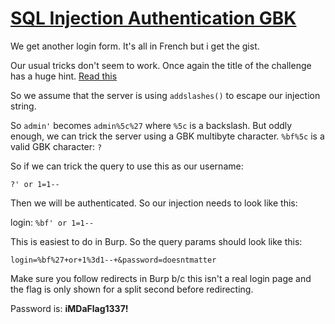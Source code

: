 # [SQL Injection Authentication GBK](https://www.root-me.org/en/Challenges/Web-Server/SQL-injection-authentication-GBK)

We get another login form. It's all in French but i get the gist.

Our usual tricks don't seem to work. Once again the title of the challenge has a huge 
hint. [Read this](https://hydrasky.com/network-security/sql-injection-bypass-php-addslashs-function/)

So we assume that the server is using `addslashes()` to escape our injection string.

So `admin'` becomes `admin%5c%27` where `%5c` is a backslash. But oddly enough, we can 
trick the server using a GBK multibyte character. `%bf%5c` is a valid GBK character: `?`

So if we can trick the query to use this as our username:

`?' or 1=1-- `

Then we will be authenticated. So our injection needs to look like this:

login: `%bf' or 1=1-- `

This is easiest to do in Burp. So the query params should look like this:

`login=%bf%27+or+1%3d1--+&password=doesntmatter`

Make sure you follow redirects in Burp b/c this isn't a real login page and the flag is 
only shown for a split second before redirecting.

Password is: **iMDaFlag1337!**
